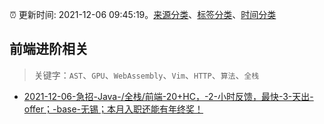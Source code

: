 :alarm_clock: 更新时间: 2021-12-06 09:45:19。[来源分类](../README.md)、[标签分类](../TAGS.md)、[时间分类](../TIMELINE.md)

## 前端进阶相关


> 关键字：`AST`、`GPU`、`WebAssembly`、`Vim`、`HTTP`、`算法`、`全栈`



- [2021-12-06-急招-Java-/全栈/前端-20+HC，-2-小时反馈，最快-3-天出-offer；-base-无锡；本月入职还能有年终奖！](https://www.v2ex.com/t/820405) 